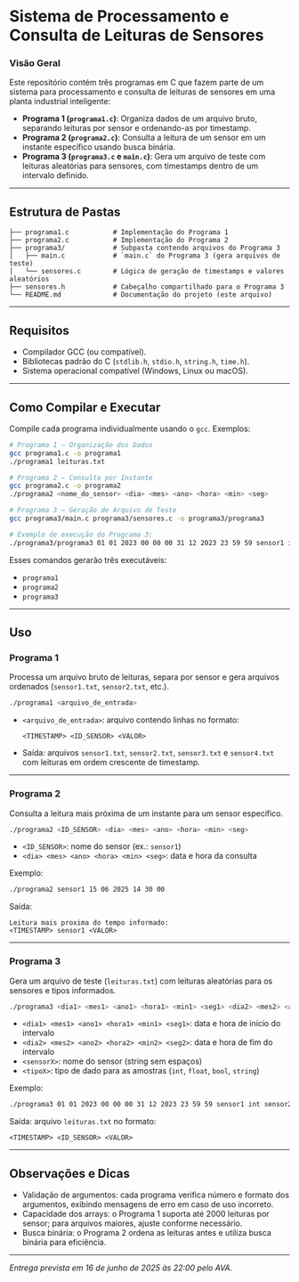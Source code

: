 # Sistema de Processamento e Consulta de Leituras de Sensores

### Visão Geral

Este repositório contém três programas em C que fazem parte de um sistema para processamento e consulta de leituras de sensores em uma planta industrial inteligente:

* **Programa 1 (`programa1.c`)**: Organiza dados de um arquivo bruto, separando leituras por sensor e ordenando-as por timestamp.
* **Programa 2 (`programa2.c`)**: Consulta a leitura de um sensor em um instante específico usando busca binária.
* **Programa 3 (`programa3.c` e `main.c`)**: Gera um arquivo de teste com leituras aleatórias para sensores, com timestamps dentro de um intervalo definido.

---

## Estrutura de Pastas

```plaintext
├── programa1.c           # Implementação do Programa 1
├── programa2.c           # Implementação do Programa 2
├── programa3/            # Subpasta contendo arquivos do Programa 3
│   ├── main.c            # `main.c` do Programa 3 (gera arquivos de teste)
│   └── sensores.c        # Lógica de geração de timestamps e valores aleatórios
├── sensores.h            # Cabeçalho compartilhado para o Programa 3
└── README.md             # Documentação do projeto (este arquivo)
```

---

## Requisitos

* Compilador GCC (ou compatível).
* Bibliotecas padrão do C (`stdlib.h`, `stdio.h`, `string.h`, `time.h`).
* Sistema operacional compatível (Windows, Linux ou macOS).

---

## Como Compilar e Executar

Compile cada programa individualmente usando o `gcc`. Exemplos:

```bash
# Programa 1 – Organização dos Dados
gcc programa1.c -o programa1
./programa1 leituras.txt

# Programa 2 – Consulta por Instante
gcc programa2.c -o programa2
./programa2 <nome_do_sensor> <dia> <mes> <ano> <hora> <min> <seg>

# Programa 3 – Geração de Arquivo de Teste
gcc programa3/main.c programa3/sensores.c -o programa3/programa3

# Exemplo de execução do Programa 3:
./programa3/programa3 01 01 2023 00 00 00 31 12 2023 23 59 59 sensor1 int sensor2 bool sensor3 float sensor4 string
```

Esses comandos gerarão três executáveis:

* `programa1`
* `programa2`
* `programa3`

---

## Uso

### Programa 1

Processa um arquivo bruto de leituras, separa por sensor e gera arquivos ordenados (`sensor1.txt`, `sensor2.txt`, etc.).

```bash
./programa1 <arquivo_de_entrada>
```

- `<arquivo_de_entrada>`: arquivo contendo linhas no formato:

  ```
  <TIMESTAMP> <ID_SENSOR> <VALOR>
  ```

- Saída: arquivos `sensor1.txt`, `sensor2.txt`, `sensor3.txt` e `sensor4.txt` com leituras em ordem crescente de timestamp.

---

### Programa 2

Consulta a leitura mais próxima de um instante para um sensor específico.

```bash
./programa2 <ID_SENSOR> <dia> <mes> <ano> <hora> <min> <seg>
```

- `<ID_SENSOR>`: nome do sensor (ex.: `sensor1`)
- `<dia> <mes> <ano> <hora> <min> <seg>`: data e hora da consulta

Exemplo:

```bash
./programa2 sensor1 15 06 2025 14 30 00
```

Saída:

```
Leitura mais proxima do tempo informado:
<TIMESTAMP> sensor1 <VALOR>
```

---

### Programa 3

Gera um arquivo de teste (`leituras.txt`) com leituras aleatórias para os sensores e tipos informados.

```bash
./programa3 <dia1> <mes1> <ano1> <hora1> <min1> <seg1> <dia2> <mes2> <ano2> <hora2> <min2> <seg2> <sensor1> <tipo1> [<sensor2> <tipo2> ...]
```

- `<dia1> <mes1> <ano1> <hora1> <min1> <seg1>`: data e hora de início do intervalo
- `<dia2> <mes2> <ano2> <hora2> <min2> <seg2>`: data e hora de fim do intervalo
- `<sensorX>`: nome do sensor (string sem espaços)
- `<tipoX>`: tipo de dado para as amostras (`int`, `float`, `bool`, `string`)

Exemplo:

```bash
./programa3 01 01 2023 00 00 00 31 12 2023 23 59 59 sensor1 int sensor2 bool sensor3 float
```

Saída: arquivo `leituras.txt` no formato:

```
<TIMESTAMP> <ID_SENSOR> <VALOR>
```

---

## Observações e Dicas

* Validação de argumentos: cada programa verifica número e formato dos argumentos, exibindo mensagens de erro em caso de uso incorreto.
* Capacidade dos arrays: o Programa 1 suporta até 2000 leituras por sensor; para arquivos maiores, ajuste conforme necessário.
* Busca binária: o Programa 2 ordena as leituras antes e utiliza busca binária para eficiência.

---

*Entrega prevista em 16 de junho de 2025 às 22:00 pelo AVA.*
